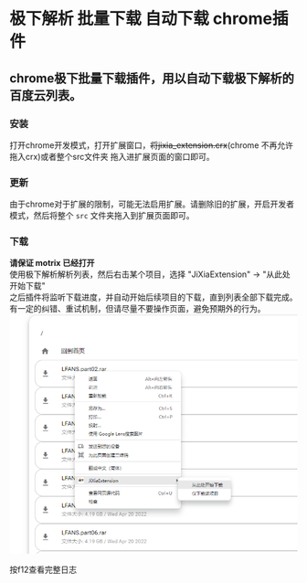 # 极下解析 批量下载 自动下载 chrome插件

## chrome极下批量下载插件，用以自动下载极下解析的百度云列表。

### 安装
打开chrome开发模式，打开扩展窗口，~~将jixia_extension.crx~~(chrome 不再允许拖入crx)或者整个src文件夹 拖入进扩展页面的窗口即可。  

### 更新
由于chrome对于扩展的限制，可能无法启用扩展。请删除旧的扩展，开启开发者模式，然后将整个 ```src``` 文件夹拖入到扩展页面即可。  

### 下载
**请保证 motrix 已经打开**  
使用极下解析解析列表，然后右击某个项目，选择 "JiXiaExtension" -> "从此处开始下载"  
之后插件将监听下载进度，并自动开始后续项目的下载，直到列表全部下载完成。有一定的纠错、重试机制，但请尽量不要操作页面，避免预期外的行为。  
![usage](img/pic_1.png)

按f12查看完整日志
